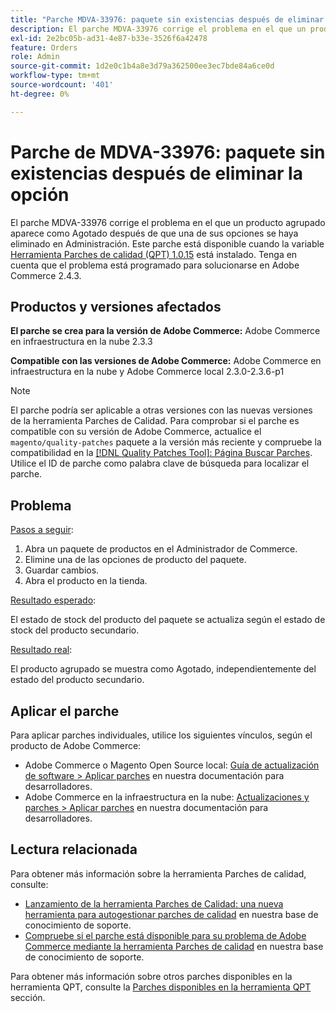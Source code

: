 ```yaml
---
title: "Parche MDVA-33976: paquete sin existencias después de eliminar la opción"
description: El parche MDVA-33976 corrige el problema en el que un producto agrupado aparece como Agotado después de que una de sus opciones se haya eliminado en Administración. Este parche está disponible cuando está instalada la [Quality Patches Tool (QPT) 1.0.15](https://devdocs.magento.com/guides/v2.4/comp-mgr/patching.html#mqp). Tenga en cuenta que el problema está programado para solucionarse en Adobe Commerce 2.4.3.
exl-id: 2e2bc05b-ad31-4e87-b33e-3526f6a42478
feature: Orders
role: Admin
source-git-commit: 1d2e0c1b4a8e3d79a362500ee3ec7bde84a6ce0d
workflow-type: tm+mt
source-wordcount: '401'
ht-degree: 0%

---
```


# Parche de MDVA-33976: paquete sin existencias después de eliminar la opción

El parche MDVA-33976 corrige el problema en el que un producto agrupado aparece como Agotado después de que una de sus opciones se haya eliminado en Administración. Este parche está disponible cuando la variable [Herramienta Parches de calidad (QPT) 1.0.15](https://devdocs.magento.com/guides/v2.4/comp-mgr/patching.html#mqp) está instalado. Tenga en cuenta que el problema está programado para solucionarse en Adobe Commerce 2.4.3.

## Productos y versiones afectados

**El parche se crea para la versión de Adobe Commerce:** Adobe Commerce en infraestructura en la nube 2.3.3

**Compatible con las versiones de Adobe Commerce:** Adobe Commerce en infraestructura en la nube y Adobe Commerce local 2.3.0-2.3.6-p1

>[!NOTE]
>
>El parche podría ser aplicable a otras versiones con las nuevas versiones de la herramienta Parches de Calidad. Para comprobar si el parche es compatible con su versión de Adobe Commerce, actualice el `magento/quality-patches` paquete a la versión más reciente y compruebe la compatibilidad en la [[!DNL Quality Patches Tool]: Página Buscar Parches](https://devdocs.magento.com/quality-patches/tool.html#patch-grid). Utilice el ID de parche como palabra clave de búsqueda para localizar el parche.

## Problema

<u>Pasos a seguir</u>:

1. Abra un paquete de productos en el Administrador de Commerce.
1. Elimine una de las opciones de producto del paquete.
1. Guardar cambios.
1. Abra el producto en la tienda.

<u>Resultado esperado</u>:

El estado de stock del producto del paquete se actualiza según el estado de stock del producto secundario.

<u>Resultado real</u>:

El producto agrupado se muestra como Agotado, independientemente del estado del producto secundario.

## Aplicar el parche

Para aplicar parches individuales, utilice los siguientes vínculos, según el producto de Adobe Commerce:

* Adobe Commerce o Magento Open Source local: [Guía de actualización de software > Aplicar parches](https://devdocs.magento.com/guides/v2.4/comp-mgr/patching/mqp.html) en nuestra documentación para desarrolladores.
* Adobe Commerce en la infraestructura en la nube: [Actualizaciones y parches > Aplicar parches](https://devdocs.magento.com/cloud/project/project-patch.html) en nuestra documentación para desarrolladores.

## Lectura relacionada

Para obtener más información sobre la herramienta Parches de calidad, consulte:

* [Lanzamiento de la herramienta Parches de Calidad: una nueva herramienta para autogestionar parches de calidad](/help/announcements/adobe-commerce-announcements/magento-quality-patches-released-new-tool-to-self-serve-quality-patches.md) en nuestra base de conocimiento de soporte.
* [Compruebe si el parche está disponible para su problema de Adobe Commerce mediante la herramienta Parches de calidad](/help/support-tools/patches-available-in-qpt-tool/check-patch-for-magento-issue-with-magento-quality-patches.md) en nuestra base de conocimiento de soporte.

Para obtener más información sobre otros parches disponibles en la herramienta QPT, consulte la [Parches disponibles en la herramienta QPT](https://support.magento.com/hc/en-us/sections/360010506631-Patches-available-in-QPT-tool-) sección.
